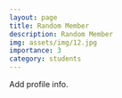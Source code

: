 ```yaml
---
layout: page
title: Random Member
description: Random Member
img: assets/img/12.jpg
importance: 3
category: students
---
```


Add profile info.